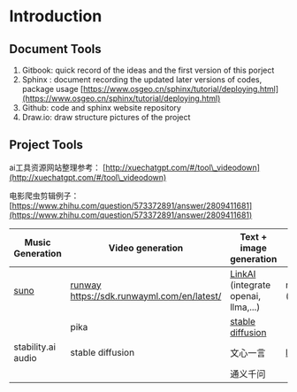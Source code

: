 # Introduction

## Document Tools

1. Gitbook: quick record of the ideas and the first version of  this porject
2. Sphinx :  document recording the updated later versions of   codes, package usage [https://www.osgeo.cn/sphinx/tutorial/deploying.html](https://www.osgeo.cn/sphinx/tutorial/deploying.html)
3. Github: code and sphinx website repository
4. Draw.io: draw structure pictures of the project

## Project Tools

ai工具资源网站整理参考： [http://xuechatgpt.com/#/tool\_videodown](http://xuechatgpt.com/#/tool\_videodown)

电影爬虫剪辑例子： [https://www.zhihu.com/question/573372891/answer/2809411681](https://www.zhihu.com/question/573372891/answer/2809411681)

| Music Generation                                                | Video generation                                                                                                                                                                         | Text + image generation                                                                                                             | Low Level control                                                         | front-end                                      |
| --------------------------------------------------------------- | ---------------------------------------------------------------------------------------------------------------------------------------------------------------------------------------- | ----------------------------------------------------------------------------------------------------------------------------------- | ------------------------------------------------------------------------- | ---------------------------------------------- |
| [suno](https://github.com/gcui-art/suno-api?tab=readme-ov-file) | <p><a href="https://github.com/Runway-Software/runway-python?tab=readme-ov-file">runway</a><br><a href="https://sdk.runwayml.com/en/latest/">https://sdk.runwayml.com/en/latest/</a></p> | [LinkAI](https://link-ai.tech/console/embeddingApp?code=XgiRDZxS\&type=PROMPT\&isCreate=test) (integrate openai, llma,...)          | moviepy (choosen)                                                         | [gradio](https://github.com/gradio-app/gradio) |
|                                                                 | pika                                                                                                                                                                                     | [stable diffusion](https://platform.stability.ai/docs/api-reference#tag/Edit/paths/\~1v2beta\~1stable-image\~1edit\~1outpaint/post) |                                                                           |                                                |
| stability.ai audio                                              | stable diffusion                                                                                                                                                                         | 文心一言                                                                                                                                | [langchain](https://www.langchain.com.cn/modules/memory/getting\_started) |                                                |
|                                                                 |                                                                                                                                                                                          | 通义千问                                                                                                                                |                                                                           |                                                |



